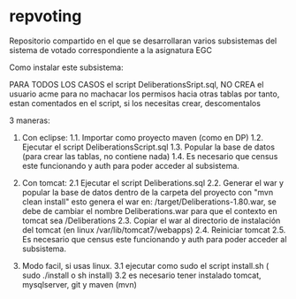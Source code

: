 repvoting
=========

Repositorio compartido en el que se desarrollaran varios subsistemas del sistema de votado correspondiente a la asignatura EGC



Como instalar este subsistema:

PARA TODOS LOS CASOS el script DeliberationsSript.sql, NO CREA el usuario acme para no machacar los permisos hacia otras tablas
por tanto, estan comentados en el script, si los necesitas crear, descomentalos

3 maneras:

1. Con eclipse:
	1.1. Importar como proyecto maven (como en DP) 
	1.2. Ejecutar el script DeliberationsScript.sql
	1.3. Popular la base de datos (para crear las tablas, no contiene nada)
	1.4. Es necesario que census este funcionando y auth para poder acceder al subsistema.

2. Con tomcat:
	2.1 Ejecutar el script Deliberations.sql
	2.2. Generar el war y popular la base de datos dentro de la carpeta del proyecto con "mvn clean install" esto genera el war en:
		/target/Deliberations-1.80.war, se debe de cambiar el nombre Deliberations.war para que el contexto en tomcat sea /Deliberations
	2.3. Copiar el war al directorio de instalación del tomcat (en linux /var/lib/tomcat7/webapps)
	2.4. Reiniciar tomcat
	2.5. Es necesario que census este funcionando y auth para poder acceder al subsistema.

3. Modo facil, si usas linux.
	3.1 ejecutar como sudo el script install.sh ( sudo ./install o sh install)
	3.2 es necesario tener instalado tomcat, mysqlserver, git y maven (mvn)
